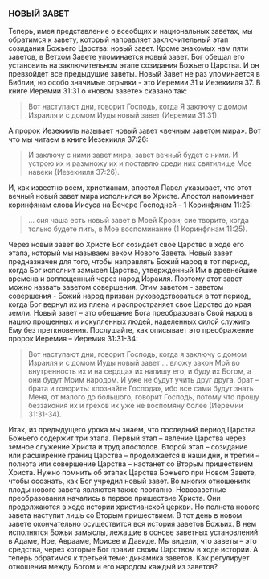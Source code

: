 ### НОВЫЙ ЗАВЕТ

Теперь, имея представление о всеобщих и национальных заветах, мы обратимся к завету, который направляет заключительный этап созидания Божьего Царства: новый завет.
Кроме знакомых нам пяти заветов, в Ветхом Завете упоминается новый завет. Бог обещал его установить на заключительном этапе созидания Божьего Царства. И он превзойдет все предыдущие заветы.
Новый Завет не раз упоминается в Библии, но особо значимые отрывки - это Иеремии 31 и Иезекииля 37. В книге Иеремии 31:31 о «новом завете» сказано так:

>  Вот наступают дни, говорит Господь, когда Я заключу с домом Израиля и с домом Иуды новый завет (Иеремии 31:31). 

А пророк Иезекииль называет новый завет «вечным заветом мира». Вот что мы читаем в книге Иезекииля 37:26: 

>  И заключу с ними завет мира, завет вечный будет с ними. И устрою их и размножу их и поставлю среди них святилище Мое навеки (Иезекииля 37:26).

И, как известно всем, христианам, апостол Павел указывает, что этот вечный новый завет мира исполнился во Христе. Апостол напоминает коринфянам слова Иисуса на Вечере Господней - 1 Коринфянам 11:25:

>  ... сия чаша есть новый завет в Моей Крови; сие творите, когда только будете пить, в Мое воспоминание (1 Коринфянам 11:25).

Через новый завет во Христе Бог созидает свое Царство в ходе его этапа, который мы называем веком Нового Завета. Новый завет предназначен для того, чтобы направлять Божий народ в тот период, когда Бог исполнит замысел Царства, утвержденный Им в древнейшие времена и воплощенный через народ Израиля. Поэтому этот завет можно назвать заветом совершения.
Этим заветом - заветом совершения - Божий народ призван руководствоваться в тот период, когда Бог вернул их из плена и распространяет свое Царство до края земли. Новый завет – это обещание Бога преобразовать Свой народ в нацию прощенных и искупленных людей, наделенных силой служить Ему без преткновения.
Послушайте, как описывает это преображение пророк Иеремия – Иеремия 31:31-34:

> Вот наступают дни, говорит Господь, когда я заключу с домом Израиля и с домом Иуды новый завет ... вложу закон Мой во внутренность их и на сердцах их напишу его, и буду их Богом, а они будут Моим народом. И уже не будут учить друг друга, брат – брата и говорить: «познайте Господа», ибо все сами будут знать Меня, от малого до большого, говорит Господь, потому что прощу беззакония их и грехов их уже не воспомяну более (Иеремии 31:31-34).

Итак, из предыдущего урока мы знаем, что последний период Царства Божьего содержит три этапа. Первый этап – явление Царства через земное служение Христа и труд апостолов. Второй этап – созидание или расширение границ Царства – продолжается в наши дни, и третий – полнота или совершение Царства – настанет со Вторым пришествием Христа.
Нужно помнить об этапах Царства Божьего при Новом Завете, чтобы осознать, как Бог учредил новый завет. Во многих отношениях плоды нового завета являются также поэтапно. Новозаветные преобразования начались в первое пришествие Христа. Они продолжаются в ходе истории христианской церкви. Но полнота нового завета наступит лишь со Вторым пришествием. В тот день в новом завете окончательно осуществится вся история заветов Божьих. В нем исполнятся Божьи замыслы, лежащие в основе заветных установлений в Адаме, Ное, Аврааме, Моисее и Давиде.
Мы видели, что заветы – это средства, через которые Бог правит своим Царством в ходе истории. А теперь обратимся к третьей теме: динамика заветов. Как регулирует отношения между Богом и его народом каждый из заветов?
